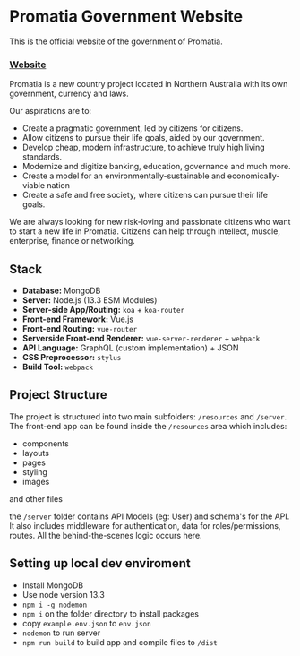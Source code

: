# Promatia Government Website
This is the official website of the government of Promatia.

### [Website](https://promatia.com)

Promatia is a new country project located in Northern Australia with its own government, currency and laws.

Our aspirations are to:

- Create a pragmatic government, led by citizens for citizens.
- Allow citizens to pursue their life goals, aided by our government.
- Develop cheap, modern infrastructure, to achieve truly high living standards.
- Modernize and digitize banking, education, governance and much more.
- Create a model for an environmentally-sustainable and economically-viable nation
- Create a safe and free society, where citizens can pursue their life goals.

We are always looking for new risk-loving and passionate citizens who want to start a new life in Promatia. Citizens can help through intellect, muscle, enterprise, finance or networking.

## Stack

- **Database:** MongoDB
- **Server:** Node.js (13.3 ESM Modules)
- **Server-side App/Routing:** `koa` + `koa-router`
- **Front-end Framework:** Vue.js
- **Front-end Routing:** `vue-router`
- **Serverside Front-end Renderer:** `vue-server-renderer` + `webpack`
- **API Language:** GraphQL (custom implementation) + JSON
- **CSS Preprocessor:** `stylus`
- **Build Tool:** `webpack`

## Project Structure

The project is structured into two main subfolders: `/resources` and `/server`. The front-end app can be found inside the `/resources` area which includes:

- components
- layouts
- pages
- styling
- images

and other files

the `/server` folder contains API Models (eg: User) and schema's for the API. It also includes middleware for authentication, data for roles/permissions, routes. All the behind-the-scenes logic occurs here.


## Setting up local dev enviroment

- Install MongoDB
- Use node version 13.3
- `npm i -g nodemon`
- `npm i` on the folder directory to install packages
- copy `example.env.json` to `env.json`
- `nodemon` to run server
- `npm run build` to build app and compile files to `/dist`